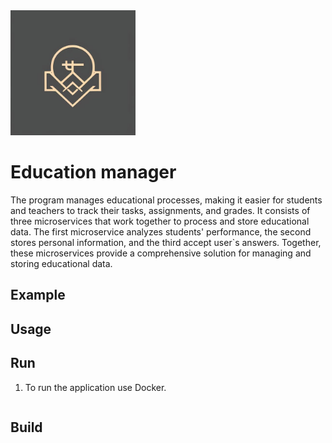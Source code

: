 <img src="assets/education-manager.jpg" height="200">

# Education manager

The program manages educational processes, making it easier for students and teachers to track their tasks, assignments, and grades. It consists of three microservices that work together to process and store educational data. The first microservice analyzes students' performance, the second stores personal information, and the third accept user`s answers. Together, these microservices provide a comprehensive solution for managing and storing educational data.

## Example

## Usage

## Run

1. To run the application use Docker.

```bash
````

## Build

